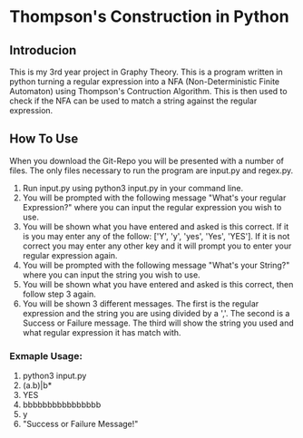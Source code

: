 # Thompson's Construction in Python

## Introducion
This is my 3rd year project in Graphy Theory.  This is a program written in python turning a regular expression into a NFA (Non-Deterministic Finite Automaton) using Thompson's Contruction Algorithm.  This is then used to check if the NFA can be used to match a string against the regular expression.

## How To Use
When you download the Git-Repo you will be presented with a number of files.  The only files necessary to run the program are input.py and regex.py.
1. Run input.py using python3 input.py in your command line.
2. You will be prompted with the following message "What's your regular Expression?" where you can input the regular expression you wish to use.
3. You will be shown what you have entered and asked is this correct.  If it is you may enter any of the follow: ['Y', 'y', 'yes', 'Yes', 'YES'].  If it is not correct you may enter any other key and it will prompt you to enter your regular expression again.
4. You will be prompted with the following message "What's your String?" where you can input the string you wish to use.
5. You will be shown what you have entered and asked is this correct, then follow step 3 again.
6. You will be shown 3 different messages.  The first is the regular expression and the string you are using divided by a ','.  The second is a Success or Failure message.  The third will show the string you used and what regular expression it has match with.

### Exmaple Usage:
1. python3 input.py
2. (a.b)|b*
3. YES
4. bbbbbbbbbbbbbbbb
5. y
6. "Success or Failure Message!"

